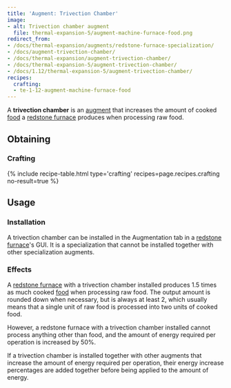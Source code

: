 ```yaml
---
title: 'Augment: Trivection Chamber'
image:
- alt: Trivection chamber augment
  file: thermal-expansion-5/augment-machine-furnace-food.png
redirect_from:
- /docs/thermal-expansion/augments/redstone-furnace-specialization/
- /docs/augment-trivection-chamber/
- /docs/thermal-expansion/augment-trivection-chamber/
- /docs/thermal-expansion-5/augment-trivection-chamber/
- /docs/1.12/thermal-expansion-5/augment-trivection-chamber/
recipes:
  crafting:
  - te-1-12-augment-machine-furnace-food
---
```


A **trivection chamber** is an [augment](/docs/1.12/thermal-expansion/augments/) that increases the
amount of cooked [food](https://minecraft.gamepedia.com/Food) a [redstone
furnace](/docs/1.12/thermal-expansion/redstone-furnace/) produces when processing raw food.


Obtaining
---------

### Crafting
{% include recipe-table.html type='crafting' recipes=page.recipes.crafting no-result=true %}


Usage
-----

### Installation
A trivection chamber can be installed in the Augmentation tab in a [redstone
furnace](/docs/1.12/thermal-expansion/redstone-furnace/)'s GUI. It is a specialization that cannot be
installed together with other specialization augments.

### Effects
A [redstone furnace](/docs/1.12/thermal-expansion/redstone-furnace/) with a trivection chamber
installed produces 1.5 times as much cooked
[food](https://minecraft.gamepedia.com/Food) when processing raw food. The
output amount is rounded down when necessary, but is always at least 2, which
usually means that a single unit of raw food is processed into two units of
cooked food.

However, a redstone furnace with a trivection chamber installed cannot process
anything other than food, and the amount of energy required per operation is
increased by 50%.

If a trivection chamber is installed together with other augments that increase
the amount of energy required per operation, their energy increase percentages
are added together before being applied to the amount of energy.
